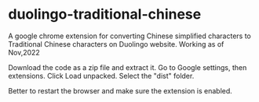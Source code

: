 # duolingo-traditional-chinese
A google chrome extension for converting Chinese simplified characters to Traditional Chinese characters on Duolingo website. Working as of Nov,2022

Download the code as a zip file and extract it. 
Go to Google settings, then extensions. 
Click Load unpacked.
Select the "dist" folder. 

Better to restart the browser and make sure the extension is enabled. 
